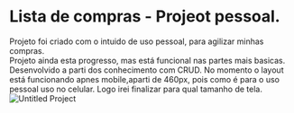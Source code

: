 # Lista de compras - Projeot pessoal.
Projeto foi criado com o intuido de uso pessoal, para agilizar minhas compras.<br /> 
Projeto ainda esta progresso, mas está funcional nas partes mais basicas. Desenvolvido a parti dos conhecimento com CRUD.
No momento o layout está funcionando apnes mobile,aparti de 460px, pois como é para o uso pessoal uso no celular. Logo irei finalizar para qual tamanho de tela.<br />
![Untitled Project](https://user-images.githubusercontent.com/42123079/191789137-318641b4-40fd-4d10-b65e-c020605333b7.gif)
